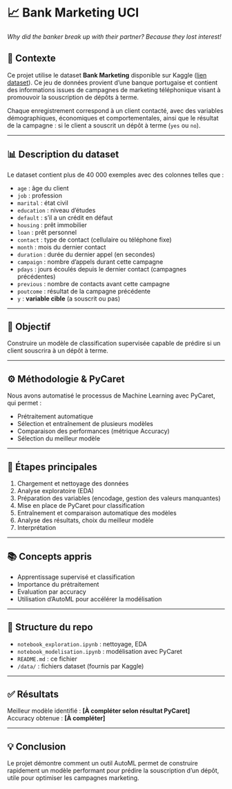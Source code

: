 # 📈 Bank Marketing UCI  
*Why did the banker break up with their partner? Because they lost interest!*

## 🧠 Contexte

Ce projet utilise le dataset **Bank Marketing** disponible sur Kaggle ([lien dataset](https://www.kaggle.com/datasets/janiobachmann/bank-marketing-dataset)). Ce jeu de données provient d’une banque portugaise et contient des informations issues de campagnes de marketing téléphonique visant à promouvoir la souscription de dépôts à terme.

Chaque enregistrement correspond à un client contacté, avec des variables démographiques, économiques et comportementales, ainsi que le résultat de la campagne : si le client a souscrit un dépôt à terme (`yes` ou `no`).

---

## 📊 Description du dataset

Le dataset contient plus de 40 000 exemples avec des colonnes telles que :

- `age` : âge du client  
- `job` : profession  
- `marital` : état civil  
- `education` : niveau d’études  
- `default` : s’il a un crédit en défaut  
- `housing` : prêt immobilier  
- `loan` : prêt personnel  
- `contact` : type de contact (cellulaire ou téléphone fixe)  
- `month` : mois du dernier contact  
- `duration` : durée du dernier appel (en secondes)  
- `campaign` : nombre d’appels durant cette campagne  
- `pdays` : jours écoulés depuis le dernier contact (campagnes précédentes)  
- `previous` : nombre de contacts avant cette campagne  
- `poutcome` : résultat de la campagne précédente  
- `y` : **variable cible** (a souscrit ou pas)

---

## 🤖 Objectif

Construire un modèle de classification supervisée capable de prédire si un client souscrira à un dépôt à terme.

---

## ⚙️ Méthodologie & PyCaret

Nous avons automatisé le processus de Machine Learning avec PyCaret, qui permet :

- Prétraitement automatique  
- Sélection et entraînement de plusieurs modèles  
- Comparaison des performances (métrique Accuracy)  
- Sélection du meilleur modèle

---

## 🧪 Étapes principales

1. Chargement et nettoyage des données  
2. Analyse exploratoire (EDA)  
3. Préparation des variables (encodage, gestion des valeurs manquantes)  
4. Mise en place de PyCaret pour classification  
5. Entraînement et comparaison automatique des modèles  
6. Analyse des résultats, choix du meilleur modèle  
7. Interprétation

---

## 📚 Concepts appris

- Apprentissage supervisé et classification  
- Importance du prétraitement  
- Evaluation par accuracy  
- Utilisation d’AutoML pour accélérer la modélisation

---

## 📁 Structure du repo

- `notebook_exploration.ipynb` : nettoyage, EDA  
- `notebook_modelisation.ipynb` : modélisation avec PyCaret  
- `README.md` : ce fichier  
- `/data/` : fichiers dataset (fournis par Kaggle)

---

## ✅ Résultats

Meilleur modèle identifié : **[À compléter selon résultat PyCaret]**  
Accuracy obtenue : **[À compléter]**

---

## 💡 Conclusion

Le projet démontre comment un outil AutoML permet de construire rapidement un modèle performant pour prédire la souscription d’un dépôt, utile pour optimiser les campagnes marketing.


